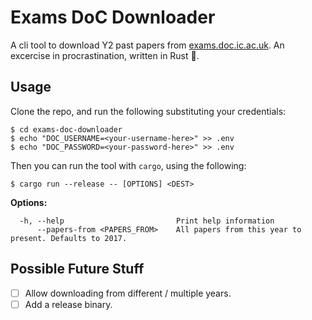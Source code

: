 # Exams DoC Downloader

A cli tool to download Y2 past papers from [exams.doc.ic.ac.uk](exams.doc.ic.ac.uk). An excercise in procrastination, written in Rust 🦀.

## Usage

Clone the repo, and run the following substituting your credentials:

```shell
$ cd exams-doc-downloader
$ echo "DOC_USERNAME=<your-username-here>" >> .env
$ echo "DOC_PASSWORD=<your-password-here>" >> .env
```

Then you can run the tool with `cargo`, using the following:

```shell
$ cargo run --release -- [OPTIONS] <DEST>
```

**Options:**

```shell
  -h, --help                         Print help information
      --papers-from <PAPERS_FROM>    All papers from this year to present. Defaults to 2017.
```

## Possible Future Stuff

- [ ] Allow downloading from different / multiple years.
- [ ] Add a release binary.
